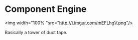 # Component Engine
<img width="100% "src="http://i.imgur.com/mEFLhgV.png"/>

Basically a tower of duct tape.